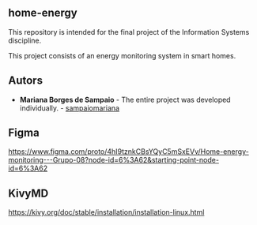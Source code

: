 ## home-energy

This repository is intended for the final project of the Information Systems discipline.

This project consists of an energy monitoring system in smart homes.

## Autors 

- **Mariana Borges de Sampaio** - The entire project was developed individually. - [sampaiomariana](https://github.com/sampaiomariana)

## Figma

https://www.figma.com/proto/4hI9tznkCBsYQyC5mSxEVv/Home-energy-monitoring---Grupo-08?node-id=6%3A62&starting-point-node-id=6%3A62


## KivyMD

https://kivy.org/doc/stable/installation/installation-linux.html
